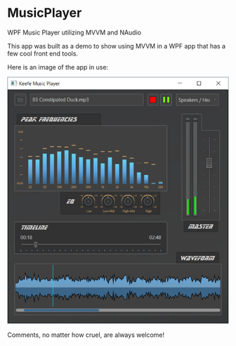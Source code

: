 # MusicPlayer
WPF Music Player utilizing MVVM and NAudio

This app was built as a demo to show using MVVM in a WPF app that has a few cool front end tools. 

Here is an image of the app in use:

![alt tag](https://github.com/PaulKeefe/MusicPlayer/blob/master/wpf_music_player.png)


Comments, no matter how cruel, are always welcome!
